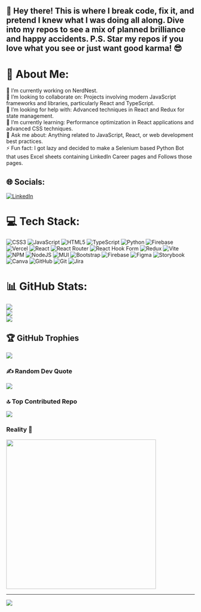 ## 👋 Hey there! This is where I break code, fix it, and pretend I knew what I was doing all along. Dive into my repos to see a mix of planned brilliance and happy accidents. P.S. Star my repos if you love what you see or just want good karma! 😎

# 💫 About Me:
🔭 I’m currently working on NerdNest.<br>👯 I’m looking to collaborate on: Projects involving modern JavaScript frameworks and libraries, particularly React and TypeScript.<br>🤝 I’m looking for help with: Advanced techniques in React and Redux for state management.<br>🌱 I’m currently learning: Performance optimization in React applications and advanced CSS techniques.<br>💬 Ask me about: Anything related to JavaScript, React, or web development best practices.<br>⚡ Fun fact: I got lazy and decided to make a Selenium based Python Bot that uses Excel sheets containing LinkedIn Career pages and Follows those pages.


## 🌐 Socials:
[![LinkedIn](https://img.shields.io/badge/LinkedIn-%230077B5.svg?logo=linkedin&logoColor=white)](https://linkedin.com/in/https://www.linkedin.com/in/deepam-chakraborty-4816b820a) 

# 💻 Tech Stack:
![CSS3](https://img.shields.io/badge/css3-%231572B6.svg?style=for-the-badge&logo=css3&logoColor=white) ![JavaScript](https://img.shields.io/badge/javascript-%23323330.svg?style=for-the-badge&logo=javascript&logoColor=%23F7DF1E) ![HTML5](https://img.shields.io/badge/html5-%23E34F26.svg?style=for-the-badge&logo=html5&logoColor=white) ![TypeScript](https://img.shields.io/badge/typescript-%23007ACC.svg?style=for-the-badge&logo=typescript&logoColor=white) ![Python](https://img.shields.io/badge/python-3670A0?style=for-the-badge&logo=python&logoColor=ffdd54) ![Firebase](https://img.shields.io/badge/firebase-%23039BE5.svg?style=for-the-badge&logo=firebase) ![Vercel](https://img.shields.io/badge/vercel-%23000000.svg?style=for-the-badge&logo=vercel&logoColor=white) ![React](https://img.shields.io/badge/react-%2320232a.svg?style=for-the-badge&logo=react&logoColor=%2361DAFB) ![React Router](https://img.shields.io/badge/React_Router-CA4245?style=for-the-badge&logo=react-router&logoColor=white) ![React Hook Form](https://img.shields.io/badge/React%20Hook%20Form-%23EC5990.svg?style=for-the-badge&logo=reacthookform&logoColor=white) ![Redux](https://img.shields.io/badge/redux-%23593d88.svg?style=for-the-badge&logo=redux&logoColor=white) ![Vite](https://img.shields.io/badge/vite-%23646CFF.svg?style=for-the-badge&logo=vite&logoColor=white) ![NPM](https://img.shields.io/badge/NPM-%23CB3837.svg?style=for-the-badge&logo=npm&logoColor=white) ![NodeJS](https://img.shields.io/badge/node.js-6DA55F?style=for-the-badge&logo=node.js&logoColor=white) ![MUI](https://img.shields.io/badge/MUI-%230081CB.svg?style=for-the-badge&logo=mui&logoColor=white) ![Bootstrap](https://img.shields.io/badge/bootstrap-%238511FA.svg?style=for-the-badge&logo=bootstrap&logoColor=white) ![Firebase](https://img.shields.io/badge/firebase-a08021?style=for-the-badge&logo=firebase&logoColor=ffcd34) ![Figma](https://img.shields.io/badge/figma-%23F24E1E.svg?style=for-the-badge&logo=figma&logoColor=white) ![Storybook](https://img.shields.io/badge/-Storybook-FF4785?style=for-the-badge&logo=storybook&logoColor=white) ![Canva](https://img.shields.io/badge/Canva-%2300C4CC.svg?style=for-the-badge&logo=Canva&logoColor=white) ![GitHub](https://img.shields.io/badge/github-%23121011.svg?style=for-the-badge&logo=github&logoColor=white) ![Git](https://img.shields.io/badge/git-%23F05033.svg?style=for-the-badge&logo=git&logoColor=white) ![Jira](https://img.shields.io/badge/jira-%230A0FFF.svg?style=for-the-badge&logo=jira&logoColor=white)
# 📊 GitHub Stats:
![](https://github-readme-stats.vercel.app/api?username=ItzDc02&theme=dark&hide_border=false&include_all_commits=true&count_private=false)<br/>
![](https://github-readme-streak-stats.herokuapp.com/?user=ItzDc02&theme=dark&hide_border=false)<br/>
![](https://github-readme-stats.vercel.app/api/top-langs/?username=ItzDc02&theme=dark&hide_border=false&include_all_commits=true&count_private=false&layout=compact)

## 🏆 GitHub Trophies
![](https://github-profile-trophy.vercel.app/?username=ItzDc02&theme=radical&no-frame=false&no-bg=false&margin-w=4)

### ✍️ Random Dev Quote
![](https://quotes-github-readme.vercel.app/api?type=horizontal&theme=dark)

### 🔝 Top Contributed Repo
![](https://github-contributor-stats.vercel.app/api?username=ItzDc02&limit=5&theme=dark&combine_all_yearly_contributions=true)

### Reality 🙏
<img src='https://media.giphy.com/media/v1.Y2lkPTc5MGI3NjExN29hZXUyZDJsajZvdmo5cXZmbnhlOXZ0dTRjYXkwZHk0Y3cyc25lMyZlcD12MV9pbnRlcm5hbF9naWZfYnlfaWQmY3Q9Zw/PQQN4tMoVa3pfRdi84/giphy-downsized-large.gif' style="height: 400px;"/>

---
[![](https://visitcount.itsvg.in/api?id=ItzDc02&icon=0&color=9)](https://visitcount.itsvg.in)



